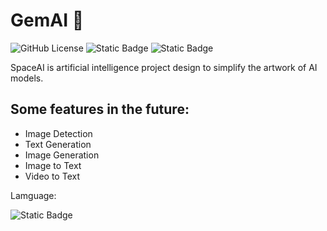 # GemAI 💎

![GitHub License](https://img.shields.io/github/license/TheStarloTeam/spaceai_models?style=for-the-badge&logo=gnu&label=LICENSE)
![Static Badge](https://img.shields.io/badge/3.12%2F3.11-orange?style=for-the-badge&logo=python&label=PYTHON&labelColor=black)
![Static Badge](https://img.shields.io/badge/PYTORCH-black?style=for-the-badge&logo=pytorch&logoColor=orange)

SpaceAI is artificial intelligence project design to simplify the artwork of AI models.

## Some features in the future:
* Image Detection
* Text Generation
* Image Generation
* Image to Text
* Video to Text

Lamguage:

![Static Badge](https://img.shields.io/badge/3.12-black?logo=python&logoColor=blue&label=Python&labelColor=white)
